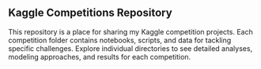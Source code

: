 ## Kaggle Competitions Repository

This repository is a place for sharing my Kaggle competition projects. 
Each competition folder contains notebooks, scripts, and data for tackling specific challenges.
Explore individual directories to see detailed analyses, modeling approaches, and results for each competition.
